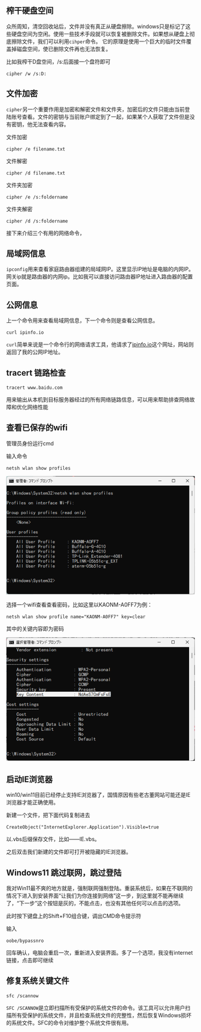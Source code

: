 ## 榨干硬盘空间 

众所周知，清空回收站后，文件并没有真正从硬盘擦除。windows只是标记了这些硬盘空间为空闲。使用一些技术手段就可以恢复被删除文件。如果想从硬盘上彻底擦除文件，我们可以利用`cihper`命令。 它的原理是使用一个巨大的临时文件覆盖掉磁盘空间，使已删除文件再也无法恢复。

比如我榨干D盘空间，/s:后面接一个盘符即可

```
cipher /w /s:D:
```

## 文件加密

`cipher`另一个重要作用是加密和解密文件和文件夹，加密后的文件只能由当前登陆账号查看。文件的密钥与当前账户绑定到了一起，如果某个人获取了文件但是没有密钥，他无法查看内容。

文件加密

```
cipher /e filename.txt
```

文件解密

```
cipher /d filename.txt
```

文件夹加密

```
cipher /e /s:foldername
```

文件夹解密

```
cipher /d /s:foldername
```



接下来介绍三个有用的网络命令，

## 局域网信息

`ipconfig`用来查看家庭路由器组建的局域网IP。这里显示IP地址是电脑的内网IP。网关ip就是路由器的内网ip。比如我可以直接访问路由器IP地址进入路由器的配置页面。

## 公网信息

上一个命令用来查看局域网信息，下一个命令则是查看公网信息。

```
curl ipinfo.io
```

`curl`简单来说是一个命令行的网络请求工具，他请求了[ipinfo.io](https://ipinfo.io/)这个网址，网站则返回了我的公网IP地址。

 

## tracert 链路检查

```
tracert www.baidu.com
```

用来输出从本机到目标服务器经过的所有网络链路信息，可以用来帮助排查网络故障和优化网络性能


## 查看已保存的wifi

管理员身份运行cmd

输入命令

```
netsh wlan show profiles
```
![image.png](/doc/images/250615/1.png)

选择一个wifi查看查看密码，比如这里以KAONM-A0FF7为例：

```
netsh wlan show profile name="KAONM-A0FF7" key=clear
```

 其中的关键内容即为密码

![image.png](/doc/images/250615/2.png)

## 启动IE浏览器

win10/win11目前已经停止支持IE浏览器了，国情原因有些老古董网站可能还是IE浏览器才能正确使用。

新建一个文件，把下面代码复制进去

```
CreateObject("InternetExplorer.Application").Visible=true
```

以.vbs后缀保存文件，比如——IE.vbs。

之后双击我们新建的文件即可打开被隐藏的IE浏览器。

## Windows11 跳过联网，跳过登陆

我对Win11最不爽的地方就是，强制联网强制登陆。重装系统后，如果在不联网的情况下进入到安装界面“让我们为你连接到网络”这一步，到这里就不能再继续了，“下一步”这个按钮是灰的，不能点击，也没有其他任何可以点击的选项。

此时按下键盘上的Shift+F10组合键，调出CMD命令提示符

输入
```
oobe/bypassnro
```
 回车确认，电脑会重启一次，重新进入安装界面。多了一个选项，我没有internet链接，点击即可继续


## 修复系统关键文件

```
sfc /scannow
```

`SFC /SCANNOW`是立即扫描所有受保护的系统文件的命令。该工具可以允许用户扫描所有受保护的系统文件，并且检查系统文件的完整性，然后恢复Windows损坏的系统文件。SFC的命令对维护整个系统文件很有用。
